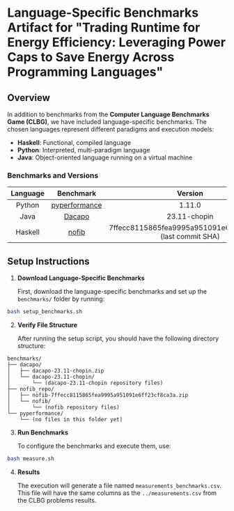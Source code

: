 # Language-Specific Benchmarks Artifact for "Trading Runtime for Energy Efficiency: Leveraging Power Caps to Save Energy Across Programming Languages"

## Overview

In addition to benchmarks from the **Computer Language Benchmarks Game (CLBG)**, we have included language-specific benchmarks. The chosen languages represent different paradigms and execution models:

- **Haskell**: Functional, compiled language
- **Python**: Interpreted, multi-paradigm language
- **Java**: Object-oriented language running on a virtual machine

### Benchmarks and Versions

| Language              | Benchmark                                                                                           | Version                                               |
|:----------------------:|:----------------------------------------------------------------------------------------------------:|:-----------------------------------------------------:|
| Python                | [pyperformance](https://pyperformance.readthedocs.io)                                    | 1.11.0                                                |
| Java                  | [Dacapo](https://www.dacapobench.org/)                                                               | 23.11-chopin                                          |
| Haskell               | [nofib](https://gitlab.haskell.org/ghc/nofib/-/tree/7ffecc8115865fea9995a951091e6ff23cf8ca3a)       | 7ffecc8115865fea9995a951091e6ff23cf8ca3a (last commit SHA) |


## Setup Instructions

1. **Download Language-Specific Benchmarks**

    First, download the language-specific benchmarks and set up the `benchmarks/` folder by running:

```bash
bash setup_benchmarks.sh
```

2. **Verify File Structure**

    After running the setup script, you should have the following directory structure:

```
benchmarks/
├── dacapo/
│   ├── dacapo-23.11-chopin.zip
│   └── dacapo-23.11-chopin/
│       └── (dacapo-23.11-chopin repository files)
├── nofib_repo/
│   ├── nofib-7ffecc8115865fea9995a951091e6ff23cf8ca3a.zip
│   └── nofib/
│       └── (nofib repository files)
└── pyperformance/
    └── (no files in this folder yet)
```

3. **Run Benchmarks**

    To configure the benchmarks and execute them, use:

```bash
bash measure.sh
```

4. **Results**
   
    The execution will generate a file named `measurements_benchmarks.csv`. This file will have the same columns as the `../measurements.csv` from the CLBG problems results.
